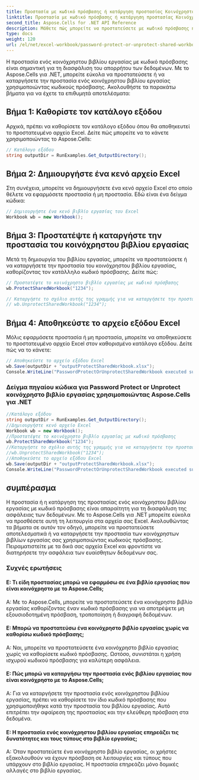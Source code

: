 ```yaml
---
title: Προστασία με κωδικό πρόσβασης ή κατάργηση προστασίας Κοινόχρηστο βιβλίο εργασίας
linktitle: Προστασία με κωδικό πρόσβασης ή κατάργηση προστασίας Κοινόχρηστο βιβλίο εργασίας
second_title: Aspose.Cells for .NET API Reference
description: Μάθετε πώς μπορείτε να προστατεύσετε με κωδικό πρόσβασης ή να καταργήσετε την προστασία ενός κοινόχρηστου βιβλίου εργασίας χρησιμοποιώντας το Aspose.Cells για .NET.
type: docs
weight: 120
url: /el/net/excel-workbook/password-protect-or-unprotect-shared-workbook/
---
```

Η προστασία ενός κοινόχρηστου βιβλίου εργασίας με κωδικό πρόσβασης είναι σημαντική για τη διασφάλιση του απορρήτου των δεδομένων. Με το Aspose.Cells για .NET, μπορείτε εύκολα να προστατεύσετε ή να καταργήσετε την προστασία ενός κοινόχρηστου βιβλίου εργασίας χρησιμοποιώντας κωδικούς πρόσβασης. Ακολουθήστε τα παρακάτω βήματα για να έχετε τα επιθυμητά αποτελέσματα:

## Βήμα 1: Καθορίστε τον κατάλογο εξόδου

Αρχικά, πρέπει να καθορίσετε τον κατάλογο εξόδου όπου θα αποθηκευτεί το προστατευμένο αρχείο Excel. Δείτε πώς μπορείτε να το κάνετε χρησιμοποιώντας το Aspose.Cells:

```csharp
// Κατάλογο εξόδου
string outputDir = RunExamples.Get_OutputDirectory();
```

## Βήμα 2: Δημιουργήστε ένα κενό αρχείο Excel

Στη συνέχεια, μπορείτε να δημιουργήσετε ένα κενό αρχείο Excel στο οποίο θέλετε να εφαρμόσετε προστασία ή μη προστασία. Εδώ είναι ένα δείγμα κώδικα:

```csharp
// Δημιουργήστε ένα κενό βιβλίο εργασίας του Excel
Workbook wb = new Workbook();
```

## Βήμα 3: Προστατέψτε ή καταργήστε την προστασία του κοινόχρηστου βιβλίου εργασίας

Μετά τη δημιουργία του βιβλίου εργασίας, μπορείτε να προστατεύσετε ή να καταργήσετε την προστασία του κοινόχρηστου βιβλίου εργασίας, καθορίζοντας τον κατάλληλο κωδικό πρόσβασης. Δείτε πώς:

```csharp
// Προστατέψτε το κοινόχρηστο βιβλίο εργασίας με κωδικό πρόσβασης
wb.ProtectSharedWorkbook("1234");

// Καταργήστε το σχόλιο αυτής της γραμμής για να καταργήσετε την προστασία του κοινόχρηστου βιβλίου εργασίας
// wb.UnprotectSharedWorkbook("1234");
```

## Βήμα 4: Αποθηκεύστε το αρχείο εξόδου Excel

Μόλις εφαρμόσετε προστασία ή μη προστασία, μπορείτε να αποθηκεύσετε το προστατευμένο αρχείο Excel στον καθορισμένο κατάλογο εξόδου. Δείτε πώς να το κάνετε:

```csharp
// Αποθηκεύστε το αρχείο εξόδου Excel
wb.Save(outputDir + "outputProtectSharedWorkbook.xlsx");
Console.WriteLine("PasswordProtectOrUnprotectSharedWorkbook executed successfully.\r\n");
```

### Δείγμα πηγαίου κώδικα για Password Protect or Unprotect κοινόχρηστο βιβλίο εργασίας χρησιμοποιώντας Aspose.Cells για .NET 
```csharp
//Κατάλογο εξόδου
string outputDir = RunExamples.Get_OutputDirectory();
//Δημιουργήστε κενό αρχείο Excel
Workbook wb = new Workbook();
//Προστατέψτε το κοινόχρηστο βιβλίο εργασίας με κωδικό πρόσβασης
wb.ProtectSharedWorkbook("1234");
//Καταργήστε το σχόλιο αυτής της γραμμής για να καταργήσετε την προστασία του κοινόχρηστου βιβλίου εργασίας
//wb.UnprotectSharedWorkbook("1234");
//Αποθηκεύστε το αρχείο εξόδου Excel
wb.Save(outputDir + "outputProtectSharedWorkbook.xlsx");
Console.WriteLine("PasswordProtectOrUnprotectSharedWorkbook executed successfully.\r\n");
```

## συμπέρασμα

Η προστασία ή η κατάργηση της προστασίας ενός κοινόχρηστου βιβλίου εργασίας με κωδικό πρόσβασης είναι απαραίτητη για τη διασφάλιση της ασφάλειας των δεδομένων. Με το Aspose.Cells για .NET μπορείτε εύκολα να προσθέσετε αυτή τη λειτουργία στα αρχεία σας Excel. Ακολουθώντας τα βήματα σε αυτόν τον οδηγό, μπορείτε να προστατεύσετε αποτελεσματικά ή να καταργήσετε την προστασία των κοινόχρηστων βιβλίων εργασίας σας χρησιμοποιώντας κωδικούς πρόσβασης. Πειραματιστείτε με τα δικά σας αρχεία Excel και φροντίστε να διατηρήσετε την ασφάλεια των ευαίσθητων δεδομένων σας.

### Συχνές ερωτήσεις

#### Ε: Τι είδη προστασίας μπορώ να εφαρμόσω σε ένα βιβλίο εργασίας που είναι κοινόχρηστο με το Aspose.Cells;
    
Α: Με το Aspose.Cells, μπορείτε να προστατεύσετε ένα κοινόχρηστο βιβλίο εργασίας καθορίζοντας έναν κωδικό πρόσβασης για να αποτρέψετε μη εξουσιοδοτημένη πρόσβαση, τροποποίηση ή διαγραφή δεδομένων.

#### Ε: Μπορώ να προστατεύσω ένα κοινόχρηστο βιβλίο εργασίας χωρίς να καθορίσω κωδικό πρόσβασης;
    
Α: Ναι, μπορείτε να προστατεύσετε ένα κοινόχρηστο βιβλίο εργασίας χωρίς να καθορίσετε κωδικό πρόσβασης. Ωστόσο, συνιστάται η χρήση ισχυρού κωδικού πρόσβασης για καλύτερη ασφάλεια.

#### Ε: Πώς μπορώ να καταργήσω την προστασία ενός βιβλίου εργασίας που είναι κοινόχρηστο με το Aspose.Cells;
    
Α: Για να καταργήσετε την προστασία ενός κοινόχρηστου βιβλίου εργασίας, πρέπει να καθορίσετε τον ίδιο κωδικό πρόσβασης που χρησιμοποιήθηκε κατά την προστασία του βιβλίου εργασίας. Αυτό επιτρέπει την αφαίρεση της προστασίας και την ελεύθερη πρόσβαση στα δεδομένα.

#### Ε: Η προστασία ενός κοινόχρηστου βιβλίου εργασίας επηρεάζει τις δυνατότητες και τους τύπους στο βιβλίο εργασίας;
    
Α: Όταν προστατεύετε ένα κοινόχρηστο βιβλίο εργασίας, οι χρήστες εξακολουθούν να έχουν πρόσβαση σε λειτουργίες και τύπους που υπάρχουν στο βιβλίο εργασίας. Η προστασία επηρεάζει μόνο δομικές αλλαγές στο βιβλίο εργασίας.
